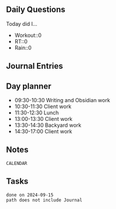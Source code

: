## Daily Questions
Today did I...
- Workout::0
- RT::0
- Rain::0

## Journal Entries


## Day planner
- 09:30-10:30 Writing and Obsidian work
- 10:30-11:30 Client work
- 11:30-12:30 Lunch
- 13:00-13:30 Client work
- 13:30-14:30 Backyard work
- 14:30-17:00 Client work

## Notes
```dataviewjs
CALENDAR
```

## Tasks
```dataview
done on 2024-09-15
path does not include Journal
```
